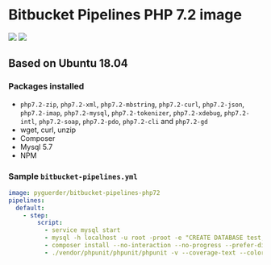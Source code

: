 # Bitbucket Pipelines PHP 7.2 image

[![](https://images.microbadger.com/badges/version/pyguerder/bitbucket-pipelines-php72.svg)](https://microbadger.com/images/pyguerder/bitbucket-pipelines-php72 "Get your own version badge on microbadger.com") [![](https://images.microbadger.com/badges/image/pyguerder/bitbucket-pipelines-php72.svg)](https://microbadger.com/images/pyguerder/bitbucket-pipelines-php72 "Get your own image badge on microbadger.com")

## Based on Ubuntu 18.04

### Packages installed

- `php7.2-zip`, `php7.2-xml`, `php7.2-mbstring`, `php7.2-curl`, `php7.2-json`, `php7.2-imap`, `php7.2-mysql`, `php7.2-tokenizer`, `php7.2-xdebug`, `php7.2-intl`, `php7.2-soap`, `php7.2-pdo`, `php7.2-cli` and `php7.2-gd`
- wget, curl, unzip
- Composer
- Mysql 5.7
- NPM

### Sample `bitbucket-pipelines.yml`

```YAML
image: pyguerder/bitbucket-pipelines-php72
pipelines:
  default:
    - step:
        script:
          - service mysql start
          - mysql -h localhost -u root -proot -e "CREATE DATABASE test;"
          - composer install --no-interaction --no-progress --prefer-dist
          - ./vendor/phpunit/phpunit/phpunit -v --coverage-text --colors=never --stderr
```
